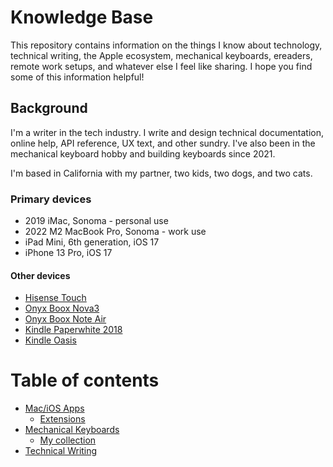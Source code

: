 # Knowledge Base

This repository contains information on the things I know about technology, technical writing, the Apple ecosystem, mechanical keyboards, ereaders, remote work setups, and whatever else I feel like sharing. I hope you find some of this information helpful!

## Background
I'm a writer in the tech industry. I write and design technical documentation, online help, API reference, UX text, and other sundry. I've also been in the mechanical keyboard hobby and building keyboards since 2021. 

I'm based in California with my partner, two kids, two dogs, and two cats.

### Primary devices
* 2019 iMac, Sonoma - personal use
* 2022 M2 MacBook Pro, Sonoma - work use
* iPad Mini, 6th generation, iOS 17
* iPhone 13 Pro, iOS 17

#### Other devices
* [Hisense Touch](https://www.aliexpress.us/item/3256803460131001.html?spm=a2g0o.order_list.order_list_main.11.5bf51802QsP1LM&gatewayAdapt=glo2usa)
* [Onyx Boox Nova3](https://onyxboox.com/boox_nova3)
* [Onyx Boox Note Air](https://onyxboox.com/boox_noteair)
* [Kindle Paperwhite 2018](https://www.amazon.com/gp/product/B075QRWPPH/ref=ppx_yo_dt_b_search_asin_title?ie=UTF8&psc=1)
* [Kindle Oasis](https://www.amazon.com/gp/product/B07KR2N2GF/ref=ppx_yo_dt_b_search_asin_title?ie=UTF8&psc=1)

# Table of contents

* [Mac/iOS Apps](apps/README.md)
  * [Extensions](apps/extensions.md)
* [Mechanical Keyboards](keebs/README.md)
  * [My collection](keebs/collection.md)
* [Technical Writing](career/README.md)